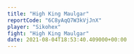 ```yaml
---
title: "High King Maulgar"
reportCode: "6C8yAqQ7W3kVjJnX"
player: "Sikohex"
fight: "High King Maulgar"
date: 2021-08-04T18:53:40.409000+00:00
---
```

